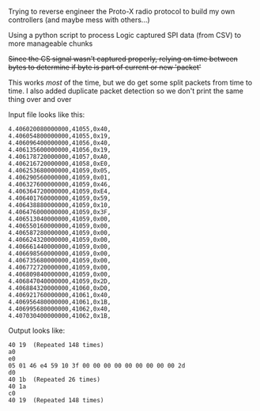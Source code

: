 Trying to reverse engineer the Proto-X radio protocol to build my own controllers (and maybe mess with others...)

Using a python script to process Logic captured SPI data (from CSV) to more manageable chunks

~~Since the CS signal wasn't captured properly, relying on time between bytes to determine if byte is part of current or new 'packet'~~

This works *most* of the time, but we do get some split packets from time to time.
I also added duplicate packet detection so we don't print the same thing over and over

Input file looks like this:
```
4.406020080000000,41055,0x40,
4.406054800000000,41055,0x19,
4.406096400000000,41056,0x40,
4.406135600000000,41056,0x19,
4.406178720000000,41057,0xA0,
4.406216720000000,41058,0xE0,
4.406253680000000,41059,0x05,
4.406290560000000,41059,0x01,
4.406327600000000,41059,0x46,
4.406364720000000,41059,0xE4,
4.406401760000000,41059,0x59,
4.406438880000000,41059,0x10,
4.406476000000000,41059,0x3F,
4.406513040000000,41059,0x00,
4.406550160000000,41059,0x00,
4.406587280000000,41059,0x00,
4.406624320000000,41059,0x00,
4.406661440000000,41059,0x00,
4.406698560000000,41059,0x00,
4.406735680000000,41059,0x00,
4.406772720000000,41059,0x00,
4.406809840000000,41059,0x00,
4.406847040000000,41059,0x2D,
4.406884320000000,41060,0xD0,
4.406921760000000,41061,0x40,
4.406956480000000,41061,0x1B,
4.406995680000000,41062,0x40,
4.407030400000000,41062,0x1B,
```

Output looks like:
```
40 19  (Repeated 148 times)
a0 
e0 
05 01 46 e4 59 10 3f 00 00 00 00 00 00 00 00 00 2d 
d0 
40 1b  (Repeated 26 times)
40 1a 
c0 
40 19  (Repeated 148 times)
```
